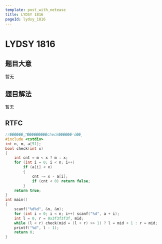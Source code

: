 ```yaml
---
template: post_with_netease
title: LYDSY 1816
pageId: lydsy_1816
---
```


# LYDSY 1816
<span id="poem"></span><script>$(function(){$.ajax('/api/poem?rnd='+Date.now()+Math.random()).done(function(data){$('#poem').text(data);});});</script>
## 题目大意
暂无

## 题目解法
暂无

## RTFC

```cpp
//������⣬˭���������check������ʲô��˼
#include <cstdio>
int n, m, a[51];
bool check(int x)
{
    int cnt = m < x ? m : x;
    for (int i = 0; i < n; i++)
        if (a[i] < x)
        {
            cnt -= x - a[i];
            if (cnt < 0) return false;
        }
    return true;
}
int main()
{
    scanf("%d%d", &n, &m);
    for (int i = 0; i < n; i++) scanf("%d", a + i);
    int l = 0, r = 0x3f3f3f3f, mid;
    while (l < r) check(mid = (l + r) >> 1) ? l = mid + 1 : r = mid;
    printf("%d", l - 1);
    return 0;
}
```
<div id="__comment"></div>

